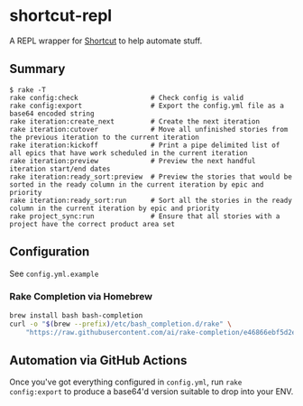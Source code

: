# shortcut-repl

A REPL wrapper for [Shortcut](https://www.shortcut.com/) to help automate stuff.

## Summary

```
$ rake -T
rake config:check                  # Check config is valid
rake config:export                 # Export the config.yml file as a base64 encoded string
rake iteration:create_next         # Create the next iteration
rake iteration:cutover             # Move all unfinished stories from the previous iteration to the current iteration
rake iteration:kickoff             # Print a pipe delimited list of all epics that have work scheduled in the current iteration
rake iteration:preview             # Preview the next handful iteration start/end dates
rake iteration:ready_sort:preview  # Preview the stories that would be sorted in the ready column in the current iteration by epic and priority
rake iteration:ready_sort:run      # Sort all the stories in the ready column in the current iteration by epic and priority
rake project_sync:run              # Ensure that all stories with a project have the correct product area set
```

## Configuration

See `config.yml.example`

### Rake Completion via Homebrew

```sh
brew install bash bash-completion
curl -o "$(brew --prefix)/etc/bash_completion.d/rake" \
    "https://raw.githubusercontent.com/ai/rake-completion/e46866ebf5d2e0d5b8cb3f03bae6ff98f22a2899/rake"
```

## Automation via GitHub Actions

Once you've got everything configured in `config.yml`, run `rake config:export` to produce a base64'd version suitable to drop into your ENV.


